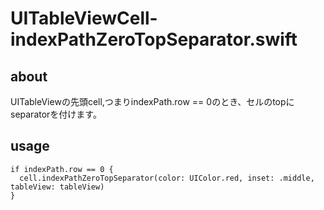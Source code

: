 # UITableViewCell-indexPathZeroTopSeparator.swift

## about
UITableViewの先頭cell,つまりindexPath.row == 0のとき、セルのtopにseparatorを付けます。

## usage
```
if indexPath.row == 0 {
  cell.indexPathZeroTopSeparator(color: UIColor.red, inset: .middle, tableView: tableView)
}
```
